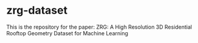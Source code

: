 # zrg-dataset
This is the repository for the paper: ZRG: A High Resolution 3D Residential Rooftop Geometry Dataset for Machine Learning
